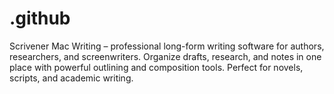# .github
Scrivener Mac Writing – professional long-form writing software for authors, researchers, and screenwriters. Organize drafts, research, and notes in one place with powerful outlining and composition tools. Perfect for novels, scripts, and academic writing.
